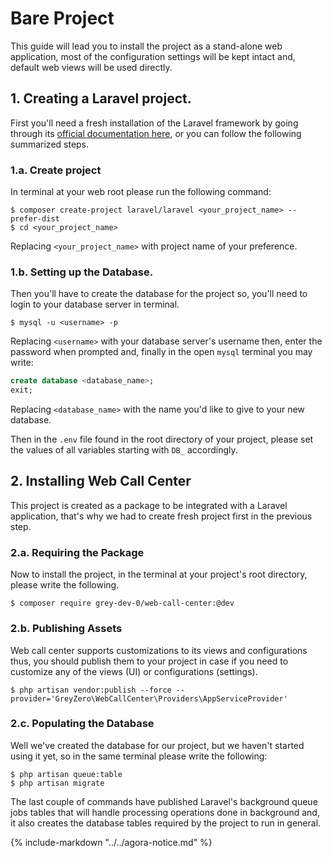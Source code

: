 # Bare Project

This guide will lead you to install the project as a stand-alone web application, most of the configuration settings will be kept intact and, default web views will be used directly.

## 1. Creating a Laravel project.

First you'll need a fresh installation of the Laravel framework by going through its [official documentation here](https://laravel.com/docs), or you can follow the following summarized steps.

### 1.a. Create project

In terminal at your web root please run the following command:

```shell
$ composer create-project laravel/laravel <your_project_name> --prefer-dist
$ cd <your_project_name>
```

Replacing `<your_project_name>` with project name of your preference.

### 1.b. Setting up the Database.

Then you'll have to create the database for the project so, you'll need to login to your database server in terminal.

```shell
$ mysql -u <username> -p
```

Replacing `<username>` with your database server's username then, enter the password when prompted and, finally in the open `mysql` terminal you may write:

```sql
create database <database_name>;
exit;
```

Replacing `<database_name>` with the name you'd like to give to your new database.

Then in the `.env` file found in the root directory of your project, please set the values of all variables starting with `DB_` accordingly.

## 2. Installing Web Call Center

This project is created as a package to be integrated with a Laravel application, that's why we had to create fresh project first in the previous step.

### 2.a. Requiring the Package

Now to install the project, in the terminal at your project's root directory, please write the following.

```shell
$ composer require grey-dev-0/web-call-center:@dev
```

### 2.b. Publishing Assets

Web call center supports customizations to its views and configurations thus, you should publish them to your project in case if you need to customize any of the views (UI) or configurations (settings).

```shell
$ php artisan vendor:publish --force --provider='GreyZero\WebCallCenter\Providers\AppServiceProvider'
```

### 2.c. Populating the Database

Well we've created the database for our project, but we haven't started using it yet, so in the same terminal please write the following:

```shell
$ php artisan queue:table
$ php artisan migrate
```

The last couple of commands have published Laravel's background queue jobs tables that will handle processing operations done in background and, it also creates the database tables required by the project to run in general.

{% include-markdown "../../agora-notice.md" %}
